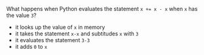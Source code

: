 What happens when Python evaluates the statement `x += x - x` when `x` has
the value `3`?

- it looks up the value of `x` in memory
- it takes the statement `x-x` and subtitudes `x` with `3`
- it evaluates the statement `3-3`
- it adds `0` to `x`